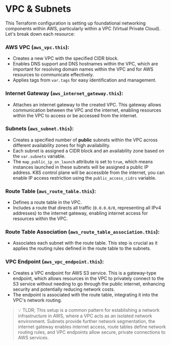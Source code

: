 # VPC & Subnets

This Terraform configuration is setting up foundational networking components within AWS, particularly within a VPC (Virtual Private Cloud). Let's break down each resource:

### AWS VPC (`aws_vpc.this`):
- Creates a new VPC with the specified CIDR block.
- Enables DNS support and DNS hostnames within the VPC, which are important for resolving domain names within the VPC and for AWS resources to communicate effectively.
- Applies tags from `var.tags` for easy identification and management.


### Internet Gateway (`aws_internet_gateway.this`):
- Attaches an internet gateway to the created VPC. This gateway allows communication between the VPC and the internet, enabling resources within the VPC to access or be accessed from the internet.


### Subnets (`aws_subnet.this`):
- Creates a specified number of **public** subnets within the VPC across different availability zones for high availability.
- Each subnet is assigned a CIDR block and an availability zone based on the `var.subnets` variable.
- The `map_public_ip_on_launch` attribute is set to `true`, which means instances launched in these subnets will be assigned a public IP address. K8S control plane will be accessible from the internet, you can enable IP access restriction using the `public_access_cidrs` variable.

### Route Table (`aws_route_table.this`):
- Defines a route table in the VPC.
- Includes a route that directs all traffic (`0.0.0.0/0`, representing all IPv4 addresses) to the internet gateway, enabling internet access for resources within the VPC.

### Route Table Association (`aws_route_table_association.this`):
- Associates each subnet with the route table. This step is crucial as it applies the routing rules defined in the route table to the subnets.


### VPC Endpoint (`aws_vpc_endpoint.this`):
- Creates a VPC endpoint for AWS S3 service. This is a gateway-type endpoint, which allows resources in the VPC to privately connect to the S3 service without needing to go through the public internet, enhancing security and potentially reducing network costs.
- The endpoint is associated with the route table, integrating it into the VPC's network routing.

> 💡 TLDR; This setup is a common pattern for establishing a network infrastructure in AWS, where a VPC acts as an isolated network environment. Subnets provide further network segmentation, the internet gateway enables internet access, route tables define network routing rules, and VPC endpoints allow secure, private connections to AWS services.